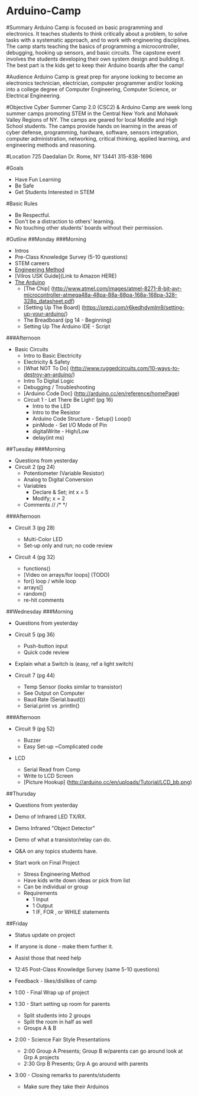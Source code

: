 Arduino-Camp
============

#Summary
Arduino Camp is focused on basic programming and electronics. It teaches students to think critically about a problem, to solve tasks with a systematic approach, and to work with engineering disciplines. The camp starts teaching the basics of programming a microcontroller, debugging, hooking up sensors, and basic circuits. The capstone event involves the students developing their own system design and building it. The best part is the kids get to keep their Arduino boards after the camp! 

#Audience
Arduino Camp is great prep for anyone looking to become an electronics technician, electrician, computer programmer and/or looking into a college degree of Computer Engineering, Computer Science, or Electrical Engineering.

#Objective
Cyber Summer Camp 2.0 (CSC2) & Arduino Camp are week long summer camps promoting STEM in the Central New York and Mohawk Valley Regions of NY. The camps are geared for local Middle and High School students. The camps provide hands on learning in the areas of cyber defense, programming, hardware, software, sensors integration, computer administration, networking, critical thinking, applied learning, and engineering methods and reasoning.

#Location
725 Daedalian Dr.
Rome, NY 13441
315-838-1696 

#Goals
- Have Fun Learning
- Be Safe
- Get Students Interested in STEM

#Basic Rules
- Be Respectful.
- Don't be a distraction to others' learning.
- No touching other students' boards without their permission.

#Outline
##Monday
###Morning
- Intros
- Pre-Class Knowledge Survey (5-10 questions)
- STEM careers
- [Engineering Method](https://prezi.com/jdhol8z_zskh/engineering-method/ "Pressi")
- [Vilros USK Guide](Link to Amazon HERE)
- [The Arduino](https://www.youtube.com/watch?v=CqrQmQqpHXc "YouTube")
  - [The Chip] (http://www.atmel.com/images/atmel-8271-8-bit-avr-microcontroller-atmega48a-48pa-88a-88pa-168a-168pa-328-328p_datasheet.pdf)
  - [Setting Up The Board] (https://prezi.com/r6kedhdymlm9/setting-up-your-arduino/)
  - The Breadboard (pg 14 - Beginning)
  - Setting Up The Arduino IDE - Script

###Afternoon
- Basic Circuits
  - Intro to Basic Electricity
  - Electricity  & Safety
  - [What NOT To Do] (http://www.ruggedcircuits.com/10-ways-to-destroy-an-arduino/)
  - Intro To Digital Logic
  - Debugging / Troubleshooting
  - [Arduino Code Doc] (http://arduino.cc/en/reference/homePage)
  - Circuit 1 - Let There Be Light! (pg 16)
    - Intro to the LED
    - Intro to the Resistor
    - Arduino Code Structure - Setup() Loop()
    - pinMode - Set I/O Mode of Pin
    - digitalWrite - High/Low
    - delay(int ms)

##Tuesday
###Morning
- Questions from yesterday
- Circuit 2 (pg 24)
  - Potentiometer (Variable Resistor)
  - Analog to Digital Conversion
  - Variables
    - Declare & Set; int x = 5
    - Modify; x = 2
  - Comments // /* */ 

###Afternoon
- Circuit 3 (pg 28)
  - Multi-Color LED
  - Set-up only and run; no code review

- Circuit 4 (pg 32)
  - functions()
  - [Video on arrays/for loops] (TODO)
  - for() loop / while loop
  - arrays[] 
  - random()
  - re-hit comments


##Wednesday
###Morning
- Questions from yesterday
- Circuit 5 (pg 36)
  - Push-button input
  - Quick code review
- Explain what a Switch is (easy, ref a light switch)


- Circuit 7 (pg 44)
  - Temp Sensor (looks similar to transistor)
  - See Output on Computer
  - Baud Rate (Serial.baud())
  - Serial.print vs .println()

###Afternoon
- Circuit 9 (pg 52)
  - Buzzer
  - Easy Set-up ~Complicated code

- LCD
  - Serial Read from Comp
  - Write to LCD Screen
  - [Picture Hookup] (http://arduino.cc/en/uploads/Tutorial/LCD_bb.png)

##Thursday
- Questions from yesterday
- Demo of Infrared LED TX/RX.
- Demo Infrared "Object Detector"
- Demo of what a transistor/relay can do.
- Q&A on any topics students have.

- Start work on Final Project
  - Stress Engineering Method
  - Have kids write down ideas or pick from list
  - Can be individual or group
  - Requirements
    - 1 Input
    - 1 Output
    - 1 IF, FOR , or WHILE statements

##Friday
- Status update on project
- If anyone is done - make them further it.
- Assist those that need help

- 12:45 Post-Class Knowledge Survey (same 5-10 questions)
- Feedback - likes/dislikes of camp
- 1:00 - Final Wrap up of project
- 1:30 - Start setting up room for parents
  - Split students into 2 groups
  - Split the room in half as well
  - Groups A & B
- 2:00 - Science Fair Style Presentations
  - 2:00 Group A Presents; Group B w/parents can go around look at Grp A projects
  - 2:30 Grp B Presents; Grp A go around with parents
- 3:00 - Closing remarks to parents/students
  - Make sure they take their Arduinos


